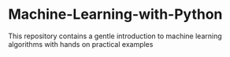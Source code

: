 # Machine-Learning-with-Python
This repository contains a gentle introduction to machine learning algorithms with hands on practical examples
